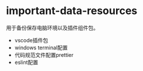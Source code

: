 # important-data-resources
用于备份保存电脑环境以及插件组件包。
- vscode插件包
- windows terminal配置
- 代码规范文件配置prettier
- eslint配置
